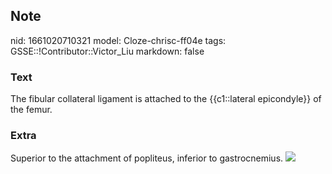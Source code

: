 ## Note
nid: 1661020710321
model: Cloze-chrisc-ff04e
tags: GSSE::!Contributor::Victor_Liu
markdown: false

### Text
The fibular collateral ligament is attached to the {{c1::lateral epicondyle}} of the femur.

### Extra
Superior to the attachment of popliteus, inferior to gastrocnemius.
<img src="paste-730350b4248c8473b0b2527169830fc021b569b1.jpg">
